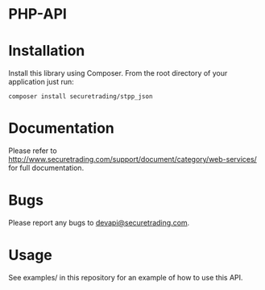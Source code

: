 # PHP-API

# Installation

Install this library using Composer.  From the root directory of your application just run:

    composer install securetrading/stpp_json
    
# Documentation

Please refer to http://www.securetrading.com/support/document/category/web-services/ for full documentation.

# Bugs

Please report any bugs to devapi@securetrading.com.

# Usage

See examples/ in this repository for an example of how to use this API.
